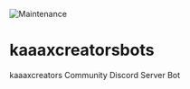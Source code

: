 ![Maintenance](https://img.shields.io/maintenance/no/2020)
# kaaaxcreatorsbots
kaaaxcreators Community Discord Server Bot

